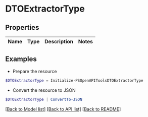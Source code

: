 # DTOExtractorType
## Properties

Name | Type | Description | Notes
------------ | ------------- | ------------- | -------------

## Examples

- Prepare the resource
```powershell
$DTOExtractorType = Initialize-PSOpenAPIToolsDTOExtractorType 
```

- Convert the resource to JSON
```powershell
$DTOExtractorType | ConvertTo-JSON
```

[[Back to Model list]](../README.md#documentation-for-models) [[Back to API list]](../README.md#documentation-for-api-endpoints) [[Back to README]](../README.md)

